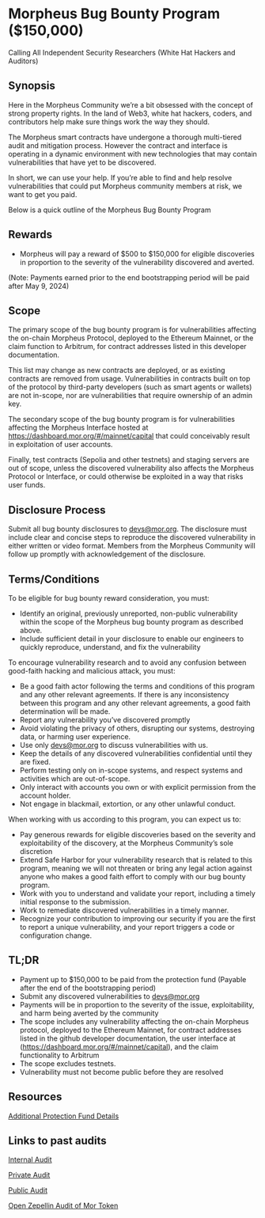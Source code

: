 # Morpheus Bug Bounty Program ($150,000)

Calling All Independent Security Researchers (White Hat Hackers and Auditors) 

## Synopsis 

Here in the Morpheus Community we’re a bit obsessed with the concept of strong property rights. In the land of Web3, white hat hackers, coders, and contributors help make sure things work the way they should.

The Morpheus smart contracts have undergone a thorough multi-tiered audit and mitigation process. However the contract and interface is operating in a dynamic environment with new technologies that may contain vulnerabilities that have yet to be discovered. 

In short, we can use your help. If you’re able to find and help resolve vulnerabilities that could put Morpheus community members at risk, we want to get you paid.

Below is a quick outline of the Morpheus Bug Bounty Program

## Rewards


- Morpheus will pay a reward of $500 to $150,000 for eligible discoveries in proportion to the severity of the vulnerability discovered and averted.
  
(Note: Payments earned prior to the end bootstrapping period will be paid after May 9, 2024)

## Scope

The primary scope of the bug bounty program is for vulnerabilities affecting the on-chain Morpheus Protocol, deployed to the Ethereum Mainnet, or the claim function to Arbitrum, for contract addresses listed in this developer documentation.

This list may change as new contracts are deployed, or as existing contracts are removed from usage. Vulnerabilities in contracts built on top of the protocol by third-party developers (such as smart agents or wallets) are not in-scope, nor are vulnerabilities that require ownership of an admin key.

The secondary scope of the bug bounty program is for vulnerabilities affecting the Morpheus Interface hosted at https://dashboard.mor.org/#/mainnet/capital that could conceivably result in exploitation of user accounts.

Finally, test contracts (Sepolia and other testnets) and staging servers are out of scope, unless the discovered vulnerability also affects the Morpheus Protocol or Interface, or could otherwise be exploited in a way that risks user funds.

## Disclosure Process

Submit all bug bounty disclosures to devs@mor.org. The disclosure must include clear and concise steps to reproduce the discovered vulnerability in either written or video format. Members from the Morpheus Community will follow up promptly with acknowledgement of the disclosure.

## Terms/Conditions

To be eligible for bug bounty reward consideration, you must:

- Identify an original, previously unreported, non-public vulnerability within the scope of the Morpheus bug bounty program as described above.
- Include sufficient detail in your disclosure to enable our engineers to quickly reproduce, understand, and fix the vulnerability

To encourage vulnerability research and to avoid any confusion between good-faith hacking and malicious attack, you must:

- Be a good faith actor following the terms and conditions of this program and any other relevant agreements. If there is any inconsistency between this program and any other relevant agreements, a good faith determination will be made.
- Report any vulnerability you’ve discovered promptly
- Avoid violating the privacy of others, disrupting our systems, destroying data, or harming user experience.
- Use only devs@mor.org to discuss vulnerabilities with us.
- Keep the details of any discovered vulnerabilities confidential until they are fixed.
- Perform testing only on in-scope systems, and respect systems and activities which are out-of-scope.
- Only interact with accounts you own or with explicit permission from the account holder.
- Not engage in blackmail, extortion, or any other unlawful conduct.

When working with us according to this program, you can expect us to:
- Pay generous rewards for eligible discoveries based on the severity and exploitability of the discovery, at the Morpheus Community’s sole discretion
- Extend Safe Harbor for your vulnerability research that is related to this program, meaning we will not threaten or bring any legal action against anyone who makes a good faith effort to comply with our bug bounty program.
- Work with you to understand and validate your report, including a timely initial response to the submission.
- Work to remediate discovered vulnerabilities in a timely manner.
- Recognize your contribution to improving our security if you are the first to report a unique vulnerability, and your report triggers a code or configuration change.

## TL;DR

- Payment up to $150,000 to be paid from the protection fund (Payable after the end of the bootstrapping period)
- Submit any discovered vulnerabilities to devs@mor.org
- Payments will be in proportion to the severity of the issue, exploitability, and harm being averted by the community
- The scope includes  any vulnerability affecting the on-chain Morpheus protocol, deployed to the Ethereum Mainnet, for contract addresses listed in the github developer documentation, the user interface at (https://dashboard.mor.org/#/mainnet/capital), and the claim functionality to Arbitrum
- The scope excludes testnets.
- Vulnerability must not become public before they are resolved

## Resources

[Additional Protection Fund Details](https://github.com/MorpheusAIs/Docs/blob/main/!KEYDOCS%20README%20FIRST!/Protection%20Fund%20Details.md)

## Links to past audits
[Internal Audit](https://github.com/MorpheusAIs/Docs/blob/main/Security%20Audit%20Reports/Internal%20Audit.md)


[Private Audit](https://github.com/MorpheusAIs/Docs/blob/main/Security%20Audit%20Reports/Renascence%20Morpheus%20Audit%20v2.pdf)


[Public Audit](https://github.com/MorpheusAIs/Docs/blob/main/Security%20Audit%20Reports/Code%20Hawks%20Public%20Audit.md)


[Open Zepellin Audit of Mor Token](https://github.com/EnergyHound/Docs/blob/main/Security%20Audit%20Reports/OpenZepellin%20Audit%20of%20MOR%20Token%20Contract.pdf)
